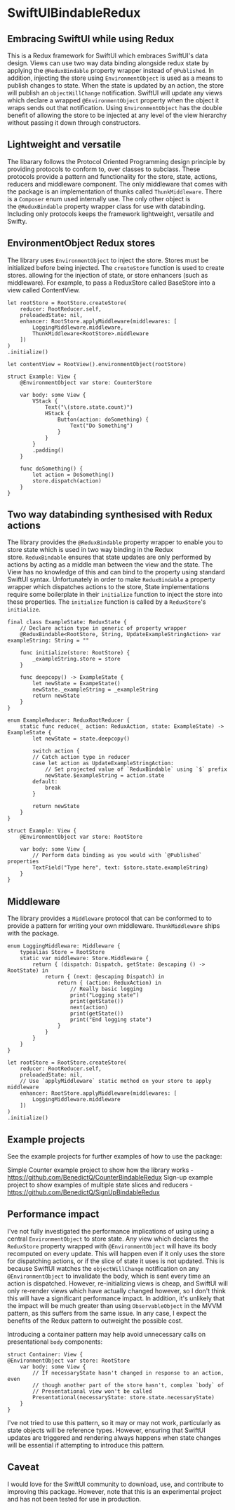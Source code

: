 # SwiftUIBindableRedux

## Embracing SwiftUI while using Redux
This is a Redux framework for SwiftUI which embraces SwiftUI's data design. Views can use two way data binding alongside redux state by applying the `@ReduxBindable` property wrapper instead of `@Published`. In addition, injecting the store using `EnvironmentObject` is used as a means to publish changes to state. When the state is updated by an action, the store will publish an `objectWillChange` notification. SwiftUI will update any views which declare a wrapped `@EnvironmentObject` property when the object it wraps sends out that notification. Using `EnvironmentObject` has the double benefit of allowing the store to be injected at any level of the view hierarchy without passing it down through constructors.

## Lightweight and versatile
The libarary follows the Protocol Oriented Programming design principle by providing protocols to conform to, over classes to subclass. These protocols provide a pattern and functionality for the store, state, actions, reducers and middleware component. The only middleware that comes with the package is an implementation of thunks called `ThunkMiddleware`. There is a `Composer` enum used internally use. The only other object is the `@ReduxBindable` property wrapper class for use with databinding. Including only protocols keeps the framework lightweight, versatile and Swifty.

## EnvironmentObject Redux stores
The library uses `EnvironmentObject` to inject the store. Stores must be initialized before being injected. The `createStore` function is used to create stores. allowing for the injection of state, or store enhancers (such as middleware). For example, to pass a ReduxStore called BaseStore into a view called ContentView.
```
let rootStore = RootStore.createStore(
    reducer: RootReducer.self,
    preloadedState: nil,
    enhancer: RootStore.applyMiddleware(middlewares: [
        LoggingMiddleware.middleware,
        ThunkMiddleware<RootStore>.middleware
    ])
)
.initialize()

let contentView = RootView().environmentObject(rootStore)
```

```
struct Example: View {
    @EnvironmentObject var store: CounterStore

    var body: some View {
        VStack {
            Text("\(store.state.count)")
            HStack {
                Button(action: doSomething) {
                    Text("Do Something")
                }
            }
        }
        .padding()
    }

    func doSomething() {
        let action = DoSomething()
        store.dispatch(action)
    }
}
```

## Two way databinding synthesised with Redux actions
The library provides the `@ReduxBindable` property wrapper to enable you to store state which is used in two way binding in the Redux store. `ReduxBindable` ensures that state updates are only performed by actions by acting as a middle man between the view and the state. The View has no knowledge of this and can bind to the property using standard SwiftUI syntax. Unfortunately in order to make `ReduxBindable` a property wrapper which dispatches actions to the store, State implementations require some boilerplate in their `initialize` function to inject the store into these properties. The `initialize` function is called by a `ReduxStore`'s `initialize`.

```
final class ExampleState: ReduxState {
    // Declare action type in generic of property wrapper
    @ReduxBindable<RootStore, String, UpdateExampleStringAction> var exampleString: String = ""

    func initialize(store: RootStore) {
        _exampleString.store = store
    }
    
    func deepcopy() -> ExampleState {
        let newState = ExampeState()
        newState._exampleString = _exampleString
        return newState
    }
}
```

```
enum ExampleReducer: ReduxRootReducer {
    static func reduce(_ action: ReduxAction, state: ExampleState) -> ExampleState {
        let newState = state.deepcopy()

        switch action {
        // Catch action type in reducer
        case let action as UpdateExampleStringAction:
            // Set projected value of `ReduxBindable` using `$` prefix
            newState.$exampleString = action.state
        default:
            break
        }

        return newState
    }
}
```

```
struct Example: View {
    @EnvironmentObject var store: RootStore
    
    var body: some View {
        // Perform data binding as you would with `@Published` properties
        TextField("Type here", text: $store.state.exampleString)
    }
}
```

## Middleware

The library provides a `Middleware` protocol that can be conformed to to provide a pattern for writing your own middleware. `ThunkMiddleware` ships with the package.

```
enum LoggingMiddleware: Middleware {
    typealias Store = RootStore
    static var middleware: Store.Middleware {
        return { (dispatch: Dispatch, getState: @escaping () -> RootState) in
            return { (next: @escaping Dispatch) in
                return { (action: ReduxAction) in
                    // Really basic logging
                    print("Logging state")
                    print(getState())
                    next(action)
                    print(getState())
                    print("End logging state")
                }
            }
        }
    }
}
```

```
let rootStore = RootStore.createStore(
    reducer: RootReducer.self,
    preloadedState: nil,
    // Use `applyMiddleware` static method on your store to apply middleware
    enhancer: RootStore.applyMiddleware(middlewares: [
        LoggingMiddleware.middleware
    ])
)
.initialize()
```

## Example projects
See the example projects for further examples of how to use the package:

Simple Counter example project to show how the library works - https://github.com/BenedictQ/CounterBindableRedux
Sign-up example project to show examples of multiple state slices and reducers - https://github.com/BenedictQ/SignUpBindableRedux

## Performance impact
I've not fully investigated the performance implications of using using a central `EnvironmentObject` to store state. Any view which declares the `ReduxStore` property wrapped with `@EnvironmentObject` will have its body recomputed on every update. This will happen even if it only uses the store for dispatching actions, or if the slice of state it uses is not updated. This is because SwiftUI watches the `objectWillChange` notification on any `@EnvironmentObject` to invalidate the body, which is sent every time an action is dispatched. However, re-initializing views is cheap, and SwiftUI will only re-render views which have actually changed however, so I don't think this will have a significant performance impact. In addition, it's unlikely that the impact will be much greater than using `ObservableObject` in the MVVM pattern, as this suffers from the same issue. In any case, I expect the benefits of the Redux pattern to outweight the possible cost. 

Introducing a container pattern may help avoid unnecessary calls on presentational `body` components:

```
struct Container: View {
@EnvironmentObject var store: RootStore
    var body: some View {
        // If necessaryState hasn't changed in response to an action, even
        // though another part of the store hasn't, complex `body` of 
        // Presentational view won't be called
        Presentational(necessaryState: store.state.necessaryState)
    }
}
```

I've not tried to use this pattern, so it may or may not work, particularly as state objects will be reference types. However, ensuring that SwiftUI updates are triggered and rendering always happens when state changes will be essential if attempting to introduce this pattern.

## Caveat
I would love for the SwiftUI community to download, use, and contribute to improving this package. However, note that this is an experimental project and has not been tested for use in production.

